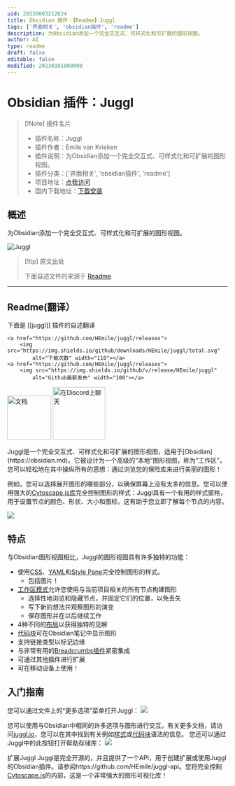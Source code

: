 ```yaml
---
uid: 20230803212624
title: Obsidian 插件：【Readme】Juggl
tags: ['界面相关', 'obsidian插件', 'readme']
description: 为Obsidian添加一个完全交互式、可样式化和可扩展的图形视图。
author: AI
type: readme
draft: false
editable: false
modified: 20230101000000
---
```


# Obsidian 插件：Juggl

> [!Note] 插件名片
> - 插件名称：Juggl
> - 插件作者：Emile van Krieken
> - 插件说明：为Obsidian添加一个完全交互式、可样式化和可扩展的图形视图。
> - 插件分类：['界面相关', 'obsidian插件', 'readme']
> - 项目地址：[点我访问](https://github.com/HEmile/juggl)
> - 国内下载地址：[下载安装](https://pkmer.cn/products/plugin/pluginMarket/?juggl)

## 概述

为Obsidian添加一个完全交互式、可样式化和可扩展的图形视图。

![Juggl](https://cdn.pkmer.cn/covers/juggl_new.gif!pkmer)

> [!tip] 原文出处
> 
>下面自述文件的来源于 [Readme](https://ghproxy.net/https://raw.githubusercontent.com/HEmile/juggl/main/README.md)
> 

---

## Readme(翻译）

下面是 [[juggl]] 插件的自述翻译



<p align="left">
    
    <a href="https://github.com/HEmile/juggl/releases">
        <img src="https://img.shields.io/github/downloads/HEmile/juggl/total.svg"
            alt="下载次数" width="110"></a> 
    <a href="https://github.com/HEmile/juggl/releases">
        <img src="https://img.shields.io/github/v/release/HEmile/juggl"
            alt="Github最新发布" width="100"></a>
   <a href="https://juggl.io">
        <img src="https://img.shields.io/badge/docs-Obsidian-blue"
            alt="文档" width="100"></a>
    <a href="https://discord.gg/sAmSGpaPgM">
        <img src="https://img.shields.io/discord/794500624163143720?logo=discord"
            alt="在Discord上聊天" width="120"></a>
</p>
Juggl是一个完全交互式、可样式化和可扩展的图形视图，适用于[Obsidian](https://obsidian.md)。它被设计为一个高级的“本地”图形视图，称为“工作区”，您可以轻松地在其中操纵所有的思想：通过浏览您的保险库来进行美丽的图形！

例如，您可以选择展开图形的哪些部分，以确保屏幕上没有太多的信息。您可以使用强大的[Cytoscape.js库](https://js.cytoscape.org)完全控制图形的样式：Juggl具有一个有用的样式窗格，用于设置节点的颜色、形状、大小和图标。这有助于您立即了解每个节点的内容。

![](https://raw.githubusercontent.com/HEmile/juggl/main/src/resources/juggl_trailer.gif)

## 特点
与Obsidian图形视图相比，Juggl的图形视图具有许多独特的功能：
- 使用[CSS](https://juggl.io/Features/Styling/CSS+Styling)、[YAML](https://juggl.io/Features/Styling/YAML+Styling)和[Style Pane](https://juggl.io/Features/Styling/Style+Pane)完全控制图形的样式。
  - 包括图片！
- [工作区模式](https://juggl.io/Features/Workspace+mode/Workspace+mode)允许您使用与当前项目相关的所有节点构建图形
  - 选择性地浏览和隐藏节点，并固定它们的位置，以免丢失
  - 写下新的想法并观察图形的演变
  - 保存图形并在以后继续工作
- 4种不同的[布局](https://juggl.io/Features/Layouts)以获得独特的见解
- [代码块](https://juggl.io/Features/Juggl+code+block)可在Obsidian笔记中显示图形
- 支持链接类型以标记边缘
- 与非常有用的[Breadcrumbs插件](https://github.com/SkepticMystic/breadcrumbs)紧密集成
- 可通过其他插件进行扩展
- 可在移动设备上使用！

## 入门指南
您可以通过文件上的“更多选项”菜单打开Juggl：
![](https://raw.githubusercontent.com/HEmile/juggl/main/juggl/resources/open_juggl.gif)

您可以使用与Obsidian中相同的许多选项与图形进行交互。有关更多文档，请访问[juggl.io](https://juggl.io/)，您可以在其中找到有关例如[样式](https://juggl.io/Features/Styling/Styling)或[代码块](https://juggl.io/Features/Juggl+code+block)语法的信息。
您还可以通过Juggl中的此按钮打开帮助存储库：
![](https://raw.githubusercontent.com/HEmile/juggl/main/juggl/resources/juggl_help.gif)

扩展Juggl
Juggl是完全开源的，并且提供了一个API，用于创建扩展或使用Juggl的Obsidian插件。请参阅https://github.com/HEmile/juggl-api。您将完全控制[Cytoscape.js](https://js.cytoscape.org)的内部，这是一个非常强大的图形可视化库！



